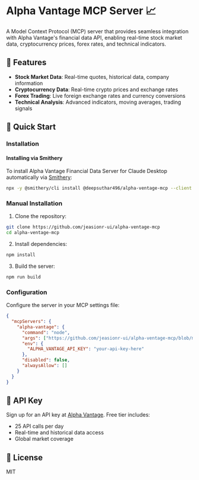 # Alpha Vantage MCP Server 📈

A Model Context Protocol (MCP) server that provides seamless integration with Alpha Vantage's financial data API, enabling real-time stock market data, cryptocurrency prices, forex rates, and technical indicators.

## 🌟 Features

- **Stock Market Data**: Real-time quotes, historical data, company information
- **Cryptocurrency Data**: Real-time crypto prices and exchange rates
- **Forex Trading**: Live foreign exchange rates and currency conversions
- **Technical Analysis**: Advanced indicators, moving averages, trading signals

## 🚀 Quick Start

### Installation

#### Installing via Smithery

To install Alpha Vantage Financial Data Server for Claude Desktop automatically via [Smithery](https://smithery.ai/server/@deepsuthar496/alpha-ventage-mcp):

```bash
npx -y @smithery/cli install @deepsuthar496/alpha-ventage-mcp --client claude
```

### Manual Installation

1. Clone the repository:
```bash
git clone https://github.com/jeasionr-ui/alpha-ventage-mcp
cd alpha-ventage-mcp
```

2. Install dependencies:
```bash
npm install
```

3. Build the server:
```bash
npm run build
```

### Configuration

Configure the server in your MCP settings file:

```json
{
  "mcpServers": {
    "alpha-vantage": {
      "command": "node",
      "args": ["https://github.com/jeasionr-ui/alpha-ventage-mcp/blob/main/build/index.js"],
      "env": {
        "ALPHA_VANTAGE_API_KEY": "your-api-key-here"
      },
      "disabled": false,
      "alwaysAllow": []
    }
  }
}
```

## 🔑 API Key

Sign up for an API key at [Alpha Vantage](https://www.alphavantage.co/support/#api-key). Free tier includes:
- 25 API calls per day
- Real-time and historical data access
- Global market coverage

## 📝 License

MIT
